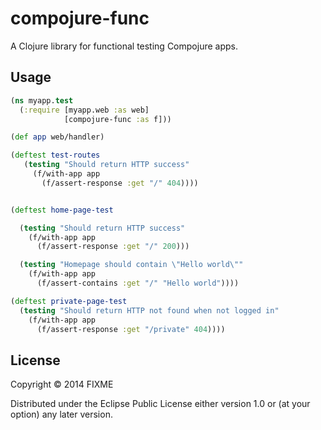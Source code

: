 # compojure-func

A Clojure library for functional testing Compojure apps.

## Usage

```clojure
(ns myapp.test
  (:require [myapp.web :as web]
            [compojure-func :as f]))

(def app web/handler)

(deftest test-routes
   (testing "Should return HTTP success"
     (f/with-app app
       (f/assert-response :get "/" 404))))


(deftest home-page-test

  (testing "Should return HTTP success"
    (f/with-app app
	  (f/assert-response :get "/" 200)))

  (testing "Homepage should contain \"Hello world\""
    (f/with-app app
	  (f/assert-contains :get "/" "Hello world"))))

(deftest private-page-test
  (testing "Should return HTTP not found when not logged in"
    (f/with-app app
	  (f/assert-response :get "/private" 404))))

```

## License

Copyright © 2014 FIXME

Distributed under the Eclipse Public License either version 1.0 or (at
your option) any later version.

